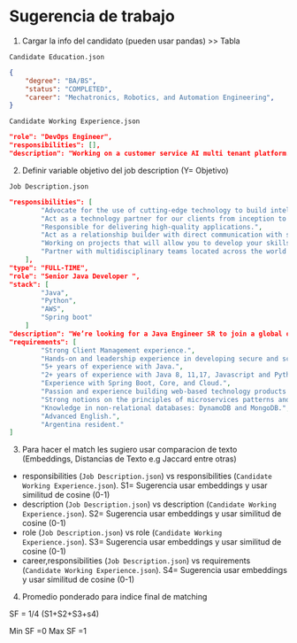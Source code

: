 # Sugerencia de trabajo

1. Cargar la info del candidato (pueden usar pandas) >> Tabla

`Candidate Education.json`

```json
{
    "degree": "BA/BS",
    "status": "COMPLETED",
    "career": "Mechatronics, Robotics, and Automation Engineering",
}
```     

`Candidate Working Experience.json`

```json
"role": "DevOps Engineer",
"responsibilities": [],
"description": "Working on a customer service AI multi tenant platform."
``` 

2. Definir variable objetivo del job description (Y= Objetivo)

`Job Description.json`
```json
"responsibilities": [
        "Advocate for the use of cutting-edge technology to build intelligent and scalable products.",
        "Act as a technology partner for our clients from inception to completion while architecting reusable front-end systems by understanding their needs and translating requirements into world-class design.",
        "Responsible for delivering high-quality applications.",
        "Act as a relationship builder with direct communication with stakeholders, you will also drive internal initiatives and objectives.",
        "Working on projects that will allow you to develop your skills and gain exposure to multinational brands.",
        "Partner with multidisciplinary teams located across the world (Technical Writing, User Experience, Product Management, and Project Management) to solve challenging problems."
    ],
"type": "FULL-TIME",
"role": "Senior Java Developer ",
"stack": [
        "Java",
        "Python",
        "AWS",
        "Spring boot"
    ]
"description": "We’re looking for a Java Engineer SR to join a global digital services company helping mid-size to Fortune 500 companies build, scale, and deliver high-quality digital products and services.",
"requirements": [
        "Strong Client Management experience.",
        "Hands-on and leadership experience in developing secure and scalable enterprise applications.",
        "5+ years of experience with Java.",
        "2+ years of experience with Java 8, 11,17, Javascript and Python.",
        "Experience with Spring Boot, Core, and Cloud.",
        "Passion and experience building web-based technology products or applications.",
        "Strong notions on the principles of microservices patterns and design patterns.",
        "Knowledge in non-relational databases: DynamoDB and MongoDB.",
        "Advanced English.",
        "Argentina resident."
]
```

3. Para hacer el match les sugiero usar comparacion de texto (Embeddings, Distancias de Texto e.g Jaccard entre otras)

- responsibilities (`Job Description.json`) vs responsibilities (`Candidate Working Experience.json`).
S1= Sugerencia usar embeddings y usar similitud de cosine (0-1)
- description (`Job Description.json`) vs description (`Candidate Working Experience.json`).
S2= Sugerencia usar embeddings y usar similitud de cosine (0-1)
- role (`Job Description.json`) vs role (`Candidate Working Experience.json`).
S3= Sugerencia usar embeddings y usar similitud de cosine (0-1)
- career,responsibilities (`Job Description.json`) vs requirements (`Candidate Working Experience.json`).
S4= Sugerencia usar embeddings y usar similitud de cosine (0-1)

4. Promedio ponderado para indice final de matching

SF = 1/4 (S1+S2+S3+s4)

Min SF =0
Max SF =1
